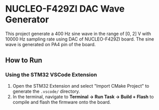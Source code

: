 # NUCLEO-F429ZI DAC Wave Generator

This project generate a 400 Hz sine wave in the range of [0, 2] V with 10000 Hz sampling rate using DAC of NUCLEO-F429ZI board. The sine wave is generated on PA4 pin of the board.

## How to Run

### Using the STM32 VSCode Extension

1. Open the STM32 Extension and select "Import CMake Project" to generate the `.vscode/` directory.
2. In the terminal, navigate to **Terminal -> Run Task -> Build + Flash** to compile and flash the firmware onto the board.
